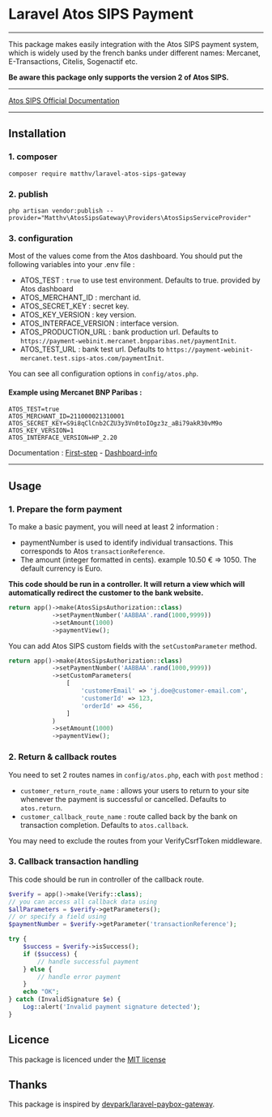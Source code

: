 # Laravel Atos SIPS Payment

---

This package makes easily integration with the Atos SIPS payment system, which is widely used by the french banks under different names: Mercanet, E-Transactions, Citelis, Sogenactif etc.

**Be aware this package only supports the version 2 of Atos SIPS.**

---
[Atos SIPS Official Documentation](https://documentation.sips.worldline.com/fr/WLSIPS.326-UG-Guide-de-demarrage-rapide.html)

---

## Installation

### 1. composer
```
composer require matthv/laravel-atos-sips-gateway
```

### 2. publish 
```
php artisan vendor:publish --provider="Matthv\AtosSipsGateway\Providers\AtosSipsServiceProvider"
```

### 3. configuration

Most of the values come from the Atos dashboard.
You should put the following variables into your .env file :

- ATOS_TEST : `true` to use test environment. Defaults to true.
  provided by Atos dashboard
- ATOS_MERCHANT_ID : merchant id.
- ATOS_SECRET_KEY : secret key.
- ATOS_KEY_VERSION : key version.
- ATOS_INTERFACE_VERSION : interface version.
- ATOS_PRODUCTION_URL : bank production url. Defaults to `https://payment-webinit.mercanet.bnpparibas.net/paymentInit`.
- ATOS_TEST_URL : bank test url. Defaults to `https://payment-webinit-mercanet.test.sips-atos.com/paymentInit`. 
  
You can see all configuration options in `config/atos.php`.
#### Example using Mercanet BNP Paribas :
```
ATOS_TEST=true
ATOS_MERCHANT_ID=211000021310001
ATOS_SECRET_KEY=S9i8qClCnb2CZU3y3Vn0toIOgz3z_aBi79akR30vM9o
ATOS_KEY_VERSION=1
ATOS_INTERFACE_VERSION=HP_2.20
```
Documentation : [First-step](https://documentation.mercanet.bnpparibas.net/index.php?title=Premiers_pas) - [Dashboard-info](https://documentation.mercanet.bnpparibas.net/index.php?title=Obtenir_sa_cl%C3%A9_secr%C3%A8te)

---
## Usage

### 1. Prepare the form payment  
 
To make a basic payment, you will need at least 2 information :
- paymentNumber is used to identify individual transactions. This corresponds to Atos `transactionReference`.
- The amount (integer formatted in cents). example 10.50 € => 1050. The default currency is Euro. 

**This code should be run in a controller. It will return a view which will automatically redirect the customer to the bank website.**


```php 
return app()->make(AtosSipsAuthorization::class)
            ->setPaymentNumber('AABBAA'.rand(1000,9999))
            ->setAmount(1000)
            ->paymentView();
```
You can add Atos SIPS custom fields with the `setCustomParameter` method.

```php
return app()->make(AtosSipsAuthorization::class)
            ->setPaymentNumber('AABBAA'.rand(1000,9999))
            ->setCustomParameters(
                [
                    'customerEmail' => 'j.doe@customer-email.com',
                    'customerId' => 123,
                    'orderId' => 456,
                ]
            )
            ->setAmount(1000)
            ->paymentView();
```

### 2. Return & callback routes

You need to set 2 routes names in `config/atos.php`, each with `post` method :
- `customer_return_route_name` : allows your users to return to your site whenever the payment is successful or cancelled. Defaults to `atos.return`.
- `customer_callback_route_name` : route called back by the bank on transaction completion. Defaults to `atos.callback`.

You may need to exclude the routes from your VerifyCsrfToken middleware.


### 3. Callback transaction handling

This code should be run in controller of the callback route.

```php
$verify = app()->make(Verify::class);
// you can access all callback data using
$allParameters = $verify->getParameters();
// or specify a field using
$paymentNumber = $verify->getParameter('transactionReference');

try {
    $success = $verify->isSuccess();
    if ($success) {
        // handle successful payment
    } else {
        // handle error payment
    }
    echo "OK";
} catch (InvalidSignature $e) {
    Log::alert('Invalid payment signature detected');
}
```

## Licence

This package is licenced under the [MIT license](http://opensource.org/licenses/MIT)

## Thanks

This package is inspired by [devpark/laravel-paybox-gateway](https://github.com/devpark/laravel-paybox-gateway).
